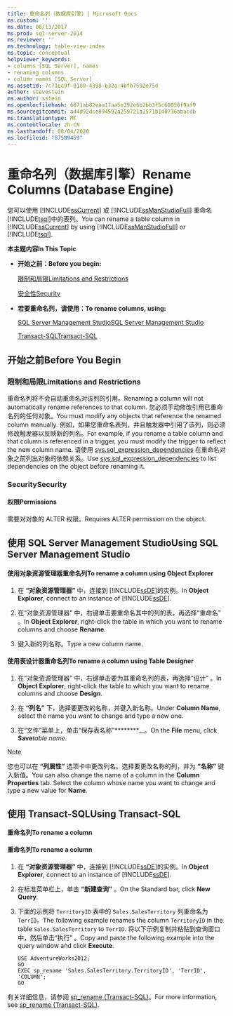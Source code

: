 ```yaml
---
title: 重命名列（数据库引擎）| Microsoft Docs
ms.custom: ''
ms.date: 06/13/2017
ms.prod: sql-server-2014
ms.reviewer: ''
ms.technology: table-view-index
ms.topic: conceptual
helpviewer_keywords:
- columns [SQL Server], names
- renaming columns
- column names [SQL Server]
ms.assetid: 7c71ec9f-0180-4398-b32a-4bfb7592e75d
author: stevestein
ms.author: sstein
ms.openlocfilehash: 6871ab82eaa17aa5e392e6b2bb3f5c60058f9af9
ms.sourcegitcommit: ad4d92dce894592a259721a1571b1d8736abacdb
ms.translationtype: MT
ms.contentlocale: zh-CN
ms.lasthandoff: 08/04/2020
ms.locfileid: "87589459"
---
```

# <a name="rename-columns-database-engine"></a><span data-ttu-id="189ad-102">重命名列（数据库引擎）</span><span class="sxs-lookup"><span data-stu-id="189ad-102">Rename Columns (Database Engine)</span></span>
  <span data-ttu-id="189ad-103">您可以使用 [!INCLUDE[ssCurrent](../../includes/sscurrent-md.md)] 或 [!INCLUDE[ssManStudioFull](../../includes/ssmanstudiofull-md.md)] 重命名 [!INCLUDE[tsql](../../includes/tsql-md.md)]中的表列。</span><span class="sxs-lookup"><span data-stu-id="189ad-103">You can rename a table column in [!INCLUDE[ssCurrent](../../includes/sscurrent-md.md)] by using [!INCLUDE[ssManStudioFull](../../includes/ssmanstudiofull-md.md)] or [!INCLUDE[tsql](../../includes/tsql-md.md)].</span></span>  
  
 <span data-ttu-id="189ad-104">**本主题内容**</span><span class="sxs-lookup"><span data-stu-id="189ad-104">**In This Topic**</span></span>  
  
-   <span data-ttu-id="189ad-105">**开始之前：**</span><span class="sxs-lookup"><span data-stu-id="189ad-105">**Before you begin:**</span></span>  
  
     [<span data-ttu-id="189ad-106">限制和局限</span><span class="sxs-lookup"><span data-stu-id="189ad-106">Limitations and Restrictions</span></span>](#Restrictions)  
  
     [<span data-ttu-id="189ad-107">安全性</span><span class="sxs-lookup"><span data-stu-id="189ad-107">Security</span></span>](#Security)  
  
-   <span data-ttu-id="189ad-108">**若要重命名列，请使用：**</span><span class="sxs-lookup"><span data-stu-id="189ad-108">**To rename columns, using:**</span></span>  
  
     [<span data-ttu-id="189ad-109">SQL Server Management Studio</span><span class="sxs-lookup"><span data-stu-id="189ad-109">SQL Server Management Studio</span></span>](#SSMSProcedure)  
  
     [<span data-ttu-id="189ad-110">Transact-SQL</span><span class="sxs-lookup"><span data-stu-id="189ad-110">Transact-SQL</span></span>](#TsqlProcedure)  
  
##  <a name="before-you-begin"></a><a name="BeforeYouBegin"></a> <span data-ttu-id="189ad-111">开始之前</span><span class="sxs-lookup"><span data-stu-id="189ad-111">Before You Begin</span></span>  
  
###  <a name="limitations-and-restrictions"></a><a name="Restrictions"></a> <span data-ttu-id="189ad-112">限制和局限</span><span class="sxs-lookup"><span data-stu-id="189ad-112">Limitations and Restrictions</span></span>  
 <span data-ttu-id="189ad-113">重命名列将不会自动重命名对该列的引用。</span><span class="sxs-lookup"><span data-stu-id="189ad-113">Renaming a column will not automatically rename references to that column.</span></span> <span data-ttu-id="189ad-114">您必须手动修改引用已重命名列的任何对象。</span><span class="sxs-lookup"><span data-stu-id="189ad-114">You must modify any objects that reference the renamed column manually.</span></span> <span data-ttu-id="189ad-115">例如，如果您重命名表列，并且触发器中引用了该列，则必须修改触发器以反映新的列名。</span><span class="sxs-lookup"><span data-stu-id="189ad-115">For example, if you rename a table column and that column is referenced in a trigger, you must modify the trigger to reflect the new column name.</span></span> <span data-ttu-id="189ad-116">请使用 [sys.sql_expression_dependencies](/sql/relational-databases/system-catalog-views/sys-sql-expression-dependencies-transact-sql) 在重命名对象之前列出对象的依赖关系。</span><span class="sxs-lookup"><span data-stu-id="189ad-116">Use [sys.sql_expression_dependencies](/sql/relational-databases/system-catalog-views/sys-sql-expression-dependencies-transact-sql) to list dependencies on the object before renaming it.</span></span>  
  
###  <a name="security"></a><a name="Security"></a> <span data-ttu-id="189ad-117">Security</span><span class="sxs-lookup"><span data-stu-id="189ad-117">Security</span></span>  
  
####  <a name="permissions"></a><a name="Permissions"></a> <span data-ttu-id="189ad-118">权限</span><span class="sxs-lookup"><span data-stu-id="189ad-118">Permissions</span></span>  
 <span data-ttu-id="189ad-119">需要对对象的 ALTER 权限。</span><span class="sxs-lookup"><span data-stu-id="189ad-119">Requires ALTER permission on the object.</span></span>  
  
##  <a name="using-sql-server-management-studio"></a><a name="SSMSProcedure"></a> <span data-ttu-id="189ad-120">使用 SQL Server Management Studio</span><span class="sxs-lookup"><span data-stu-id="189ad-120">Using SQL Server Management Studio</span></span>  
  
#### <a name="to-rename-a-column-using-object-explorer"></a><span data-ttu-id="189ad-121">使用对象资源管理器重命名列</span><span class="sxs-lookup"><span data-stu-id="189ad-121">To rename a column using Object Explorer</span></span>  
  
1.  <span data-ttu-id="189ad-122">在 **“对象资源管理器”** 中，连接到 [!INCLUDE[ssDE](../../includes/ssde-md.md)]的实例。</span><span class="sxs-lookup"><span data-stu-id="189ad-122">In **Object Explorer**, connect to an instance of [!INCLUDE[ssDE](../../includes/ssde-md.md)].</span></span>  
  
2.  <span data-ttu-id="189ad-123">在“对象资源管理器”  中，右键单击要重命名其中的列的表，再选择“重命名”  。</span><span class="sxs-lookup"><span data-stu-id="189ad-123">In **Object Explorer**, right-click the table in which you want to rename columns and choose **Rename**.</span></span>  
  
3.  <span data-ttu-id="189ad-124">键入新的列名称。</span><span class="sxs-lookup"><span data-stu-id="189ad-124">Type a new column name.</span></span>  
  
#### <a name="to-rename-a-column-using-table-designer"></a><span data-ttu-id="189ad-125">使用表设计器重命名列</span><span class="sxs-lookup"><span data-stu-id="189ad-125">To rename a column using Table Designer</span></span>  
  
1.  <span data-ttu-id="189ad-126">在“对象资源管理器”  中，右键单击要为其重命名列的表，再选择“设计”  。</span><span class="sxs-lookup"><span data-stu-id="189ad-126">In **Object Explorer**, right-click the table to which you want to rename columns and choose **Design**.</span></span>  
  
2.  <span data-ttu-id="189ad-127">在 **“列名”** 下，选择要更改的名称，并键入新名称。</span><span class="sxs-lookup"><span data-stu-id="189ad-127">Under **Column Name**, select the name you want to change and type a new one.</span></span>  
  
3.  <span data-ttu-id="189ad-128">在“文件”菜单上，单击“保存表名称”\*\*\*\*\*\*\*\*__。</span><span class="sxs-lookup"><span data-stu-id="189ad-128">On the **File** menu, click **Save**_table name_.</span></span>  
  
> [!NOTE]  
>  <span data-ttu-id="189ad-129">您也可以在 **“列属性”** 选项卡中更改列名。选择要更改名称的列，并为 **“名称”** 键入新值。</span><span class="sxs-lookup"><span data-stu-id="189ad-129">You can also change the name of a column in the **Column Properties** tab. Select the column whose name you want to change and type a new value for **Name**.</span></span>  
  
##  <a name="using-transact-sql"></a><a name="TsqlProcedure"></a> <span data-ttu-id="189ad-130">使用 Transact-SQL</span><span class="sxs-lookup"><span data-stu-id="189ad-130">Using Transact-SQL</span></span>  
 <span data-ttu-id="189ad-131">**重命名列**</span><span class="sxs-lookup"><span data-stu-id="189ad-131">**To rename a column**</span></span>  
  
#### <a name="to-rename-a-column"></a><span data-ttu-id="189ad-132">重命名列</span><span class="sxs-lookup"><span data-stu-id="189ad-132">To rename a column</span></span>  
  
1.  <span data-ttu-id="189ad-133">在 **“对象资源管理器”** 中，连接到 [!INCLUDE[ssDE](../../includes/ssde-md.md)]的实例。</span><span class="sxs-lookup"><span data-stu-id="189ad-133">In **Object Explorer**, connect to an instance of [!INCLUDE[ssDE](../../includes/ssde-md.md)].</span></span>  
  
2.  <span data-ttu-id="189ad-134">在标准菜单栏上，单击 **“新建查询”** 。</span><span class="sxs-lookup"><span data-stu-id="189ad-134">On the Standard bar, click **New Query**.</span></span>  
  
3.  <span data-ttu-id="189ad-135">下面的示例将 `TerritoryID` 表中的 `Sales.SalesTerritory` 列重命名为 `TerrID`。</span><span class="sxs-lookup"><span data-stu-id="189ad-135">The following example renames the column `TerritoryID` in the table `Sales.SalesTerritory` to `TerrID`.</span></span> <span data-ttu-id="189ad-136">将以下示例复制并粘贴到查询窗口中，然后单击“执行” 。</span><span class="sxs-lookup"><span data-stu-id="189ad-136">Copy and paste the following example into the query window and click **Execute**.</span></span>  
  
    ```  
    USE AdventureWorks2012;  
    GO  
    EXEC sp_rename 'Sales.SalesTerritory.TerritoryID', 'TerrID', 'COLUMN';  
    GO  
    ```  
  
 <span data-ttu-id="189ad-137">有关详细信息，请参阅 [sp_rename (Transact-SQL)](/sql/relational-databases/system-stored-procedures/sp-rename-transact-sql)。</span><span class="sxs-lookup"><span data-stu-id="189ad-137">For more information, see [sp_rename &#40;Transact-SQL&#41;](/sql/relational-databases/system-stored-procedures/sp-rename-transact-sql).</span></span>  
  
  
